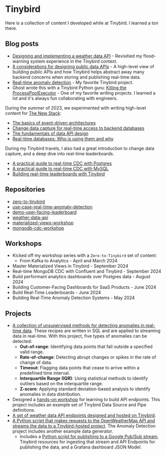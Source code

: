 # Tinybird

Here is a collection of content I developed while at Tinybird. I learned a ton there. 

## Blog posts 

* [Designing and implementing a weather data API](https://www.tinybird.co/blog-posts/designing-and-implementing-a-weather-data-api) - Revisitied my flood-warning system experience in the Tinybird context.
* [8 considerations for designing public data APIs](https://www.tinybird.co/blog-posts/8-considerations-for-designing-public-data-apis) - A high-level view of building public APIs and how Tinybird helps abstract away many backend concerns when storing and publishing real-time data. 
* [Real-time anomaly detection](https://www.tinybird.co/blog-posts/real-time-anomaly-detection) - My favorite Tinybird project.
* Ghost wrote this with a Tinybird Python guru: [Killing the ProcessPoolExecutor](https://www.tinybird.co/blog-posts/killing-the-processpoolexecutor) - One of my favorite writing projects. I learned a lot and it's always fun collaborating with engineers.

During the summer of 2023, we experimented with writing high-level content for [The New Stack](https://thenewstack.io/):
* [The basics of event-driven architectures](https://thenewstack.io/the-basics-of-event-driven-architectures/)
* [Change data capture for real-time access to backend databases](https://thenewstack.io/change-data-capture-for-real-time-access-to-backend-databases/)
* [The fundamentals of data API design](https://thenewstack.io/the-fundamentals-of-data-api-design/)
* [Real-time databases: Who is using them and why](https://thenewstack.io/real-time-databases-who-is-using-them-and-why/)

During my Tinybird travels, I also had a great introduction to change data capture, and a deep dive into real-time leaderboards. 
* [A practical guide to real-time CDC with Postgres](https://www.tinybird.co/blog-posts/postgres-cdc)
* [A practical guide to real-time CDC with MySQL](https://www.tinybird.co/blog-posts/mysql-cdc)
* [Building real-time leaderboards with Tinybird](https://www.tinybird.co/blog-posts/building-real-time-leaderboards-with-tinybird)

## Repositories

* [zero-to-tinybird](https://github.com/tinybirdco/zero-to-tinybird)
* [use-case-real-time-anomaly-detection](https://github.com/tinybirdco/use-case-real-time-anomaly-detection)
* [demo-user-facing-leaderboard](https://github.com/tinybirdco/demo-user-facing-leaderboard)
* [weather-data-api](https://github.com/tinybirdco/weather-data-api)
* [materialized-views-workshop](https://github.com/tinybirdco/materialized-views-workshop)
* [mongodb-cdc-workshop](https://github.com/tinybirdco/mongodb-cdc-workshop)

## Workshops

* Kicked off my workshop series with a `Zero-to-Tinybird` set of content:
  * From Kafka to Analytics - April and March 2024
* Master Materialized Views in Tinybird - September 2024
* Real-time MongoDB CDC with Confluent and Tinybird - September 2024
* Build performant analytics dashboards over Postgres data - August 2024
* Building Customer-Facing Dashboards for SaaS Products - June 2024
* Build Real-Time Leaderboards - June 2024
* Building Real-Time Anomaly Detection Systems - May 2024


## Projects
  * [A collection of unsupervised methods for detecting anomalies in real-time data](https://github.com/tinybirdco/use-case-real-time-anomaly-detection). These recipes are written in SQL and are applied to streaming data in real-time. With this project, five types of anomalies can be detected:
    * **Out-of-range**: Identifying data points that fall outside a specified valid range.
    * **Rate-of-change**: Detecting abrupt changes or spikes in the rate of change of data.
    * **Timeout**: Flagging data points that cease to arrive within a predefined time interval.
    * **Interquartile Range (IQR)**: Using statistical methods to identify outliers based on the interquartile range.
    * **Z-score**: Applying standard deviation-based analysis to identify anomalies in data distribution.
* Designed a [hands-on workshop](https://github.com/tinybirdco/zero-to-tinybird) for learning to build API endpoints. This project includes an example set of Tinybird Data Source and Pipe definitions.
* [A set of weather data API endpoints designed and hosted on Tinybird](https://github.com/jimmoffitt/weather-api). 
* [A Python script that makes requests to the OpenWeatherMap API and streams the data to a Tinybird-hosted project](https://github.com/jimmoffitt/get_and_send_weather_data). The Anomaly Detection project includes another example data generator. 
  * Includes a [Python script for publishing to a Google Pub/Sub stream](https://github.com/tinybirdco/pubsub-website-events-poc), Tinybird resources for ingesting that stream and API Endpoints for publishing the data, and a Grafana dashboard JSON Model. 


